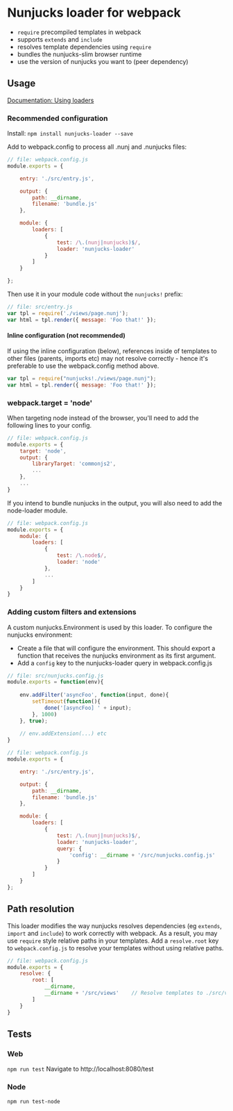 # Nunjucks loader for webpack

- `require` precompiled templates in webpack
- supports `extends` and `include`
- resolves template dependencies using `require`
- bundles the nunjucks-slim browser runtime
- use the version of nunjucks you want to (peer dependency)

## Usage

[Documentation: Using loaders](http://webpack.github.io/docs/using-loaders.html)

### Recommended configuration

Install: `npm install nunjucks-loader --save`


Add to webpack.config to process all .nunj and .nunjucks files:

``` javascript
// file: webpack.config.js
module.exports = {

    entry: './src/entry.js',

    output: {
        path: __dirname,
        filename: 'bundle.js'
    },

    module: {
        loaders: [
            {
                test: /\.(nunj|nunjucks)$/,
                loader: 'nunjucks-loader'
            }
        ]
    }

};
```

Then use it in your module code without the `nunjucks!` prefix:

``` javascript
// file: src/entry.js
var tpl = require('./views/page.nunj');
var html = tpl.render({ message: 'Foo that!' });
```

#### Inline configuration (not recommended)

If using the inline configuration (below), references inside of templates to other files (parents, imports etc) may not
resolve correctly - hence it's preferable to use the webpack.config method above.

``` javascript
var tpl = require("nunjucks!./views/page.nunj");
var html = tpl.render({ message: 'Foo that!' });
```


### webpack.target = 'node'

When targeting node instead of the browser, you'll need to add the following lines to your config.

``` javascript
// file: webpack.config.js
module.exports = {
    target: 'node',
    output: {
        libraryTarget: 'commonjs2',
        ...
    },
    ...
}

```

If you intend to bundle nunjucks in the output, you will also need to add the node-loader module.

``` javascript
// file: webpack.config.js
module.exports = {
    module: {
        loaders: [
            {
                test: /\.node$/,
                loader: 'node'
            },
            ...
        ]
    }
}
```



### Adding custom filters and extensions

A custom nunjucks.Environment is used by this loader. To configure the nunjucks environment:

- Create a file that will configure the environment. This should export a function that receives the nunjucks
 environment as its first argument.
- Add a `config` key to the nunjucks-loader query in webpack.config.js

``` javascript
// file: src/nunjucks.config.js
module.exports = function(env){
    
    env.addFilter('asyncFoo', function(input, done){
        setTimeout(function(){
            done('[asyncFoo] ' + input);
        }, 1000)
    }, true);
    
    // env.addExtension(...) etc
}

// file: webpack.config.js
module.exports = {

    entry: './src/entry.js',

    output: {
        path: __dirname,
        filename: 'bundle.js'
    },

    module: {
        loaders: [
            {
                test: /\.(nunj|nunjucks)$/,
                loader: 'nunjucks-loader',
                query: {
                    'config': __dirname + '/src/nunjucks.config.js'
                }
            }
        ]
    }
};

```

## Path resolution

This loader modifies the way nunjucks resolves dependencies (eg `extends`, `import` and `include`) to work correctly 
with webpack. As a result, you may use `require` style relative paths in your templates.
Add a `resolve.root` key to `webpack.config.js` to resolve your templates without using relative paths.


``` javascript
// file: webpack.config.js
module.exports = {
    resolve: {
        root: [
            __dirname,
            __dirname + '/src/views'    // Resolve templates to ./src/views
        ]
    }
}
```

## Tests

### Web

`npm run test`
Navigate to http://localhost:8080/test

### Node
`npm run test-node`